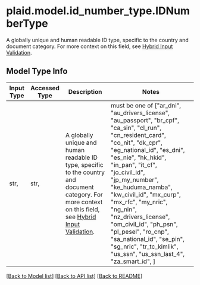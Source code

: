# plaid.model.id_number_type.IDNumberType

A globally unique and human readable ID type, specific to the country and document category. For more context on this field, see [Hybrid Input Validation](https://plaid.com/docs/identity-verification/hybrid-input-validation).

## Model Type Info
Input Type | Accessed Type | Description | Notes
------------ | ------------- | ------------- | -------------
str,  | str,  | A globally unique and human readable ID type, specific to the country and document category. For more context on this field, see [Hybrid Input Validation](https://plaid.com/docs/identity-verification/hybrid-input-validation). | must be one of ["ar_dni", "au_drivers_license", "au_passport", "br_cpf", "ca_sin", "cl_run", "cn_resident_card", "co_nit", "dk_cpr", "eg_national_id", "es_dni", "es_nie", "hk_hkid", "in_pan", "it_cf", "jo_civil_id", "jp_my_number", "ke_huduma_namba", "kw_civil_id", "mx_curp", "mx_rfc", "my_nric", "ng_nin", "nz_drivers_license", "om_civil_id", "ph_psn", "pl_pesel", "ro_cnp", "sa_national_id", "se_pin", "sg_nric", "tr_tc_kimlik", "us_ssn", "us_ssn_last_4", "za_smart_id", ] 

[[Back to Model list]](../../README.md#documentation-for-models) [[Back to API list]](../../README.md#documentation-for-api-endpoints) [[Back to README]](../../README.md)

